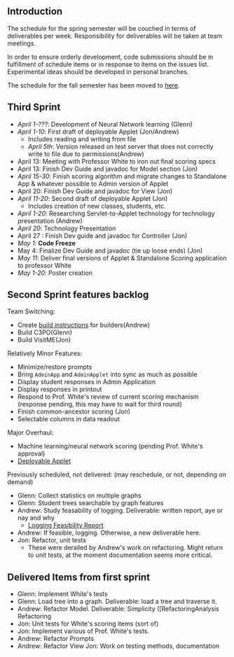 ## Introduction ##
The schedule for the spring semester will be couched in terms of deliverables per week. Responsibility for deliverables will be taken at team meetings.

In order to ensure orderly development, code submissions should be in fulfillment of schedule items or in response to items on the issues list. Experimental ideas should be developed in personal branches.


The schedule for the fall semester has been moved to [here](FallSchedule.md).

## Third Sprint ##
  * _April 1-???_: Development of Neural Network learning (Glenn)
  * _April 1-10_: First draft of deployable Applet (Jon/Andrew)
    * Includes reading and writing from file
    * _April 5th_: Version released on test server that does not correctly write to file due to permissions(Andrew)
  * April 13: Meeting with Professor White to iron out final scoring specs
  * April 13: Finish Dev Guide and javadoc for Model section (Jon)
  * _April 15-30_: Finish scoring algorithm and migrate changes to Standalone App & whatever possible to Admin version of Applet
  * April 20: Finish Dev Guide and javadoc for View (Jon)
  * _April 11-20_: Second draft of deployable Applet (Jon)
    * Includes creation of new classes, students, etc.
  * _April 1-20_: Researching Servlet-to-Applet technology for technology presentation (Andrew)
  * _April 20_: Technology Presentation
  * April 27 : Finish Dev guide and javadoc for Controller (Jon)
  * _May 1_: **Code Freeze**
  * May 4: Finalize Dev Guide and javadoc (tie up loose ends) (Jon)
  * _May 11_: Deliver final versions of Applet & Standalone Scoring application to professor White
  * _May 1-20_: Poster creation

## Second Sprint features backlog ##

Team Switching:
  * Create [build instructions](BuildInstructions.md) for builders(Andrew)
  * Build C3PO(Glenn)
  * Build VisitME(Jon)

Relatively Minor Features:

  * Minimize/restore prompts
  * Bring `AdminApp` and `AdminApplet` into sync as much as possible
  * Display student responses in Admin Application
  * Display responses in printout
  * Respond to Prof. White's review of current scoring mechanism (response pending, this may have to wait for third round)
  * Finish common-ancestor scoring (Jon)
  * Selectable columns in data readout

Major Overhaul:
  * Machine learning/neural network scoring (pending Prof. White's approval)
  * [Deployable Applet](Deployable.md)






Previously scheduled, not delivered:
(may reschedule, or not, depending on demand)

  * Glenn: Collect statistics on multiple graphs
  * Glenn: Student trees searchable by graph features
  * Andrew: Study feasability of logging. Deliverable: written report, aye or nay and why
    * [Logging Feasibility Report](AppletLogging.md)
  * Andrew: If feasible, logging. Otherwise, a new deliverable here.
  * Jon: Refactor, unit tests
    * These were derailed by Andrew's work on refactoring. Might return to unit tests, at the moment documentation seems more critical.


## Delivered Items from first sprint ##
  * Glenn: Implement White's tests
  * Glenn: Load tree into a graph. Deliverable: load a tree and traverse it.
  * Andrew: Refactor Model. Deliverable: Simplicity ([RefactoringAnalysis Refactoring
  * Jon:  Unit tests for White's scoring items (sort of)
  * Jon: Implement various of Prof. White's tests.
  * Andrew: Refactor Prompts
  * Andrew: Refactor View
Jon: Work on testing methods, documentation